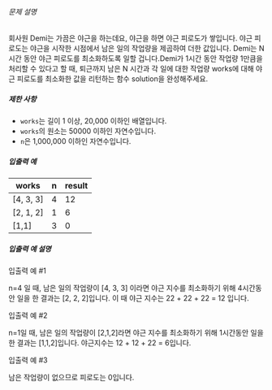 
###### 문제 설명


회사원 Demi는 가끔은 야근을 하는데요, 야근을 하면 야근 피로도가 쌓입니다. 야근 피로도는 야근을 시작한 시점에서 남은 일의 작업량을 제곱하여 더한 값입니다. Demi는 N시간 동안 야근 피로도를 최소화하도록 일할 겁니다.Demi가 1시간 동안 작업량 1만큼을 처리할 수 있다고 할 때, 퇴근까지 남은 N 시간과 각 일에 대한 작업량 works에 대해 야근 피로도를 최소화한 값을 리턴하는 함수 solution을 완성해주세요.


##### 제한 사항


* `works`는 길이 1 이상, 20,000 이하인 배열입니다.
* `works`의 원소는 50000 이하인 자연수입니다.
* `n`은 1,000,000 이하인 자연수입니다.


##### 입출력 예




| works | n | result |
| --- | --- | --- |
| \[4, 3, 3] | 4 | 12 |
| \[2, 1, 2] | 1 | 6 |
| \[1,1] | 3 | 0 |


##### 입출력 예 설명


입출력 예 \#1  

n\=4 일 때, 남은 일의 작업량이 \[4, 3, 3] 이라면 야근 지수를 최소화하기 위해 4시간동안 일을 한 결과는 \[2, 2, 2]입니다. 이 때 야근 지수는 22 \+ 22 \+ 22 \= 12 입니다.


입출력 예 \#2  

n\=1일 때, 남은 일의 작업량이 \[2,1,2]라면 야근 지수를 최소화하기 위해 1시간동안 일을 한 결과는 \[1,1,2]입니다. 야근지수는 12 \+ 12 \+ 22 \= 6입니다.


입출력 예 \#3


남은 작업량이 없으므로 피로도는 0입니다.



